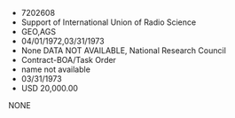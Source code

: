 * 7202608
* Support of International Union of Radio Science
* GEO,AGS
* 04/01/1972,03/31/1973
* None   DATA NOT AVAILABLE, National Research Council
* Contract-BOA/Task Order
*   name not available
* 03/31/1973
* USD 20,000.00

NONE